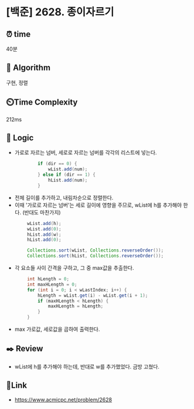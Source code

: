# [백준] 2628. 종이자르기
 
## ⏰  **time**
40분

## :pushpin: **Algorithm**
구현, 정렬 

## ⏲️**Time Complexity**
212ms

## :round_pushpin: **Logic**
- 가로로 자르는 넘버, 세로로 자르는 넘버를 각각의 리스트에 넣는다.
```java
            if (dir == 0) {
                wList.add(num);
            } else if (dir == 1) {
                hList.add(num);
            }
```

- 전체 길이를 추가하고, 내림차순으로 정렬한다.
- 이때 '가로로 자르는 넘버'는 세로 길이에 영향을 주므로, wList에 h를 추가해야 한다. (반대도 마찬가지)
```java
        wList.add(h);
        wList.add(0);
        hList.add(w);
        hList.add(0);

        Collections.sort(wList, Collections.reverseOrder());
        Collections.sort(hList, Collections.reverseOrder());
```

- 각 요소들 사이 간격을 구하고, 그 중 max값을 추출한다.
```java
        int hLength = 0;
        int maxHLength = 0;
        for (int i = 0; i < wLastIndex; i++) {
            hLength = wList.get(i) - wList.get(i + 1);
            if (maxHLength < hLength) {
                maxHLength = hLength;
            }
        }
```

- max 가로값, 세로값을 곱하여 출력한다.

## :black_nib: **Review**
- wList에 h를 추가해야 하는데, 반대로 w를 추가했었다. 금방 고쳤다.

## 📡**Link**
- https://www.acmicpc.net/problem/2628
